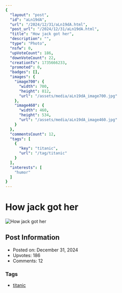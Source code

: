 ```yaml
---
{
  "layout": "post",
  "id": "aLn19dA",
  "url": "/2024/12/31/aLn19dA.html",
  "post_url": "/2024/12/31/aLn19dA.html",
  "title": "How jack got her",
  "description": "",
  "type": "Photo",
  "nsfw": 0,
  "upVoteCount": 186,
  "downVoteCount": 22,
  "creationTs": 1735666233,
  "promoted": 0,
  "badges": [],
  "images": {
    "image700": {
      "width": 700,
      "height": 812,
      "url": "/assets/media/aLn19dA_image700.jpg"
    },
    "image460": {
      "width": 460,
      "height": 534,
      "url": "/assets/media/aLn19dA_image460.jpg"
    }
  },
  "commentsCount": 12,
  "tags": [
    {
      "key": "titanic",
      "url": "/tag/titanic"
    }
  ],
  "interests": [
    "humor"
  ]
}
---
```


# How jack got her

![How jack got her](/assets/media/aLn19dA_image700.jpg)

## Post Information

- Posted on: December 31, 2024
- Upvotes: 186
- Comments: 12

### Tags

- [titanic](/tag/titanic)
